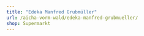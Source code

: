 ```yaml
---
title: "Edeka Manfred Grubmüller"
url: /aicha-vorm-wald/edeka-manfred-grubmueller/
shop: Supermarkt
---
```

